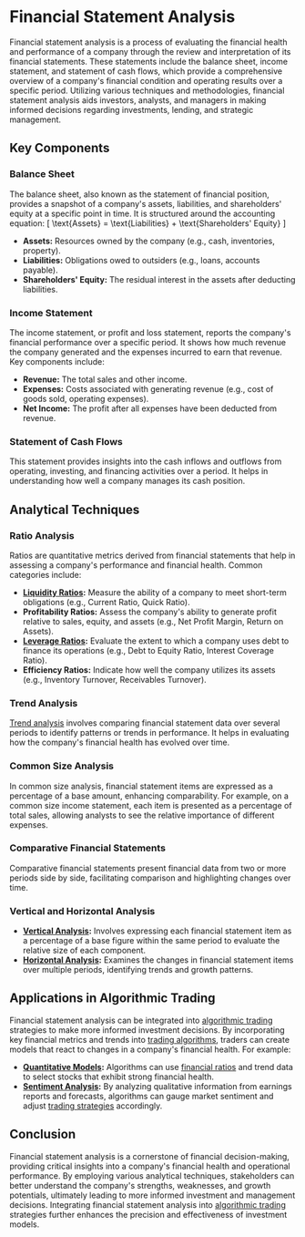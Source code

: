 # Financial Statement Analysis

Financial statement analysis is a process of evaluating the financial health and performance of a company through the review and interpretation of its financial statements. These statements include the balance sheet, income statement, and statement of cash flows, which provide a comprehensive overview of a company's financial condition and operating results over a specific period. Utilizing various techniques and methodologies, financial statement analysis aids investors, analysts, and managers in making informed decisions regarding investments, lending, and strategic management.

## Key Components

### Balance Sheet
The balance sheet, also known as the statement of financial position, provides a snapshot of a company's assets, liabilities, and shareholders' equity at a specific point in time. It is structured around the accounting equation: 
\[ \text{Assets} = \text{Liabilities} + \text{Shareholders' Equity} \]
- **Assets:** Resources owned by the company (e.g., cash, inventories, property).
- **Liabilities:** Obligations owed to outsiders (e.g., loans, accounts payable).
- **Shareholders' Equity:** The residual interest in the assets after deducting liabilities.

### Income Statement
The income statement, or profit and loss statement, reports the company's financial performance over a specific period. It shows how much revenue the company generated and the expenses incurred to earn that revenue. Key components include:
- **Revenue:** The total sales and other income.
- **Expenses:** Costs associated with generating revenue (e.g., cost of goods sold, operating expenses).
- **Net Income:** The profit after all expenses have been deducted from revenue.

### Statement of Cash Flows
This statement provides insights into the cash inflows and outflows from operating, investing, and financing activities over a period. It helps in understanding how well a company manages its cash position.

## Analytical Techniques

### Ratio Analysis
Ratios are quantitative metrics derived from financial statements that help in assessing a company's performance and financial health. Common categories include:
- **[Liquidity Ratios](../l/liquidity_ratios.md):** Measure the ability of a company to meet short-term obligations (e.g., Current Ratio, Quick Ratio).
- **Profitability Ratios:** Assess the company's ability to generate profit relative to sales, equity, and assets (e.g., Net Profit Margin, Return on Assets).
- **[Leverage Ratios](../l/leverage_ratios.md):** Evaluate the extent to which a company uses debt to finance its operations (e.g., Debt to Equity Ratio, Interest Coverage Ratio).
- **Efficiency Ratios:** Indicate how well the company utilizes its assets (e.g., Inventory Turnover, Receivables Turnover).

### Trend Analysis
[Trend analysis](../t/trend_analysis.md) involves comparing financial statement data over several periods to identify patterns or trends in performance. It helps in evaluating how the company's financial health has evolved over time.

### Common Size Analysis
In common size analysis, financial statement items are expressed as a percentage of a base amount, enhancing comparability. For example, on a common size income statement, each item is presented as a percentage of total sales, allowing analysts to see the relative importance of different expenses.

### Comparative Financial Statements
Comparative financial statements present financial data from two or more periods side by side, facilitating comparison and highlighting changes over time.

### Vertical and Horizontal Analysis
- **[Vertical Analysis](../v/vertical_analysis.md):** Involves expressing each financial statement item as a percentage of a base figure within the same period to evaluate the relative size of each component.
- **[Horizontal Analysis](../h/horizontal_analysis.md):** Examines the changes in financial statement items over multiple periods, identifying trends and growth patterns.

## Applications in Algorithmic Trading

Financial statement analysis can be integrated into [algorithmic trading](../a/algorithmic_trading.md) strategies to make more informed investment decisions. By incorporating key financial metrics and trends into [trading algorithms](../t/trading_algorithms.md), traders can create models that react to changes in a company's financial health. For example:
- **[Quantitative Models](../q/quantitative_models.md):** Algorithms can use [financial ratios](../f/financial_ratios.md) and trend data to select stocks that exhibit strong financial health.
- **[Sentiment Analysis](../s/sentiment_analysis.md):** By analyzing qualitative information from earnings reports and forecasts, algorithms can gauge market sentiment and adjust [trading strategies](../t/trading_strategies.md) accordingly.

## Conclusion

Financial statement analysis is a cornerstone of financial decision-making, providing critical insights into a company's financial health and operational performance. By employing various analytical techniques, stakeholders can better understand the company's strengths, weaknesses, and growth potentials, ultimately leading to more informed investment and management decisions. Integrating financial statement analysis into [algorithmic trading](../a/algorithmic_trading.md) strategies further enhances the precision and effectiveness of investment models.
